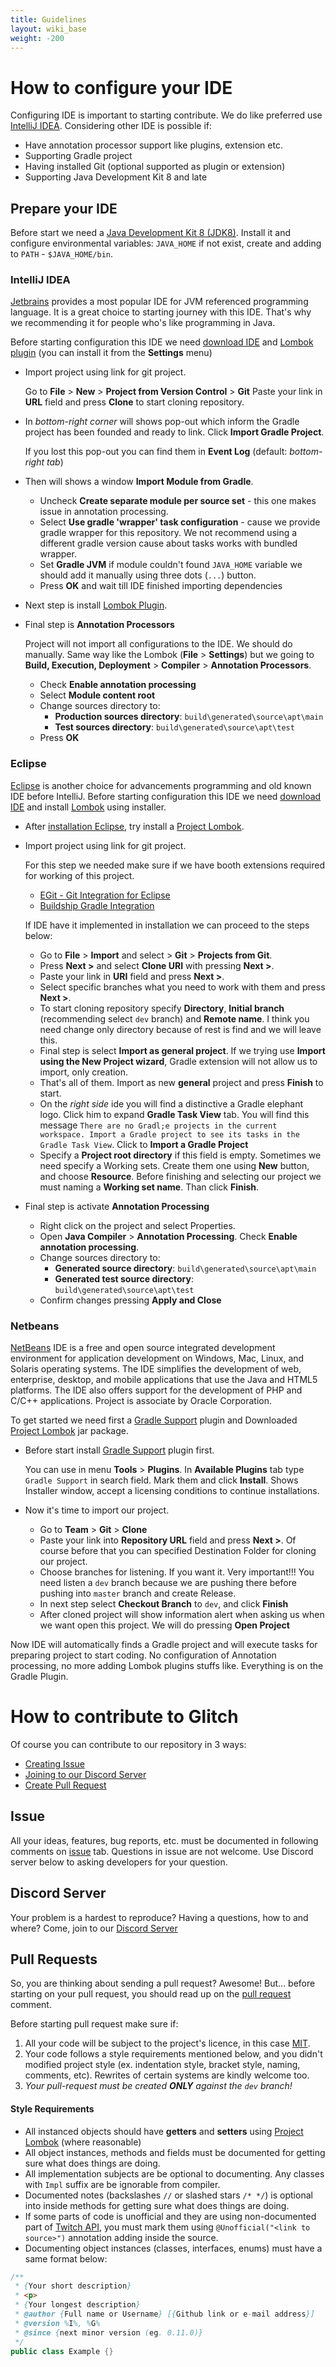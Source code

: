 ```yaml
---
title: Guidelines
layout: wiki_base
weight: -200
---
```


# How to configure your IDE

Configuring IDE is important to starting contribute. We do like preferred use [IntelliJ IDEA](https://www.jetbrains.com/idea/).
Considering other IDE is possible if:

* Have annotation processor support like plugins, extension etc.
* Supporting Gradle project
* Having installed Git (optional supported as plugin or extension)
* Supporting Java Development Kit 8 and late

## Prepare your IDE
Before start we need a [Java Development Kit 8 (JDK8)](http://www.oracle.com/technetwork/java/javase/downloads/jdk8-downloads-2133151.html). Install it and configure environmental variables: `JAVA_HOME` if not exist, create and adding to `PATH` - `$JAVA_HOME/bin`.

### IntelliJ IDEA
[Jetbrains](https://www.jetbrains.com/) provides a most popular IDE for JVM referenced programming language.
It is a great choice to starting journey with this IDE. That's why we recommending it for people who's like programming in Java.

Before starting configuration this IDE we need [download IDE](https://www.jetbrains.com/idea/download/) and [Lombok plugin](https://plugins.jetbrains.com/plugin/6317-lombok-plugin) (you can install it from the **Settings** menu)

* Import project using link for git project. 
	
	Go to **File** > **New** > **Project from Version Control** > **Git**
	Paste your link in **URL** field and press **Clone** to start cloning repository.

* In *bottom-right corner* will shows pop-out which inform the Gradle project has been founded and ready to link. Click **Import Gradle Project**.

	If you lost this pop-out you can find them in **Event Log** (default: *bottom-right tab*)

* Then will shows a window **Import Module from Gradle**. 
	* Uncheck **Create separate module per source set** - this one makes issue in annotation processing.
	* Select **Use gradle 'wrapper' task configuration** - cause we provide gradle wrapper for this repository. We not recommend using a different gradle version cause about tasks works with bundled wrapper.
	* Set **Gradle JVM** if module couldn't found `JAVA_HOME` variable we should add it manually using three dots (`...`) button.
	* Press **OK** and wait till IDE finished importing dependencies
	
* Next step is install [Lombok Plugin](/wiki/miscellaneous/project-lombok/#intellij).
	
* Final step is **Annotation Processors**
	
	Project will not import all configurations to the IDE. We should do manually.
	Same way like the Lombok (**File** > **Settings**) but we going to **Build, Execution, Deployment** > **Compiler** > **Annotation Processors**.
	* Check **Enable annotation processing**
	* Select **Module content root**
	* Change sources directory to:
		* **Production sources directory**: `build\generated\source\apt\main`
		* **Test sources directory**: `build\generated\source\apt\test`
	* Press **OK**
	
### Eclipse
[Eclipse](https://www.eclipse.org) is another choice for advancements programming and old known IDE before IntelliJ.
Before starting configuration this IDE we need [download IDE](https://www.eclipse.org/downloads/) and install [Lombok](/wiki/miscellaneous/project-lombok/) using installer.

* After [installation Eclipse](https://wiki.eclipse.org/Eclipse/Installation), try install a [Project Lombok](/wiki/miscellaneous/project-lombok/#eclipse).
* Import project using link for git project.
	
	For this step we needed make sure if we have booth extensions required for working of this project.
	- [EGit - Git Integration for Eclipse](https://marketplace.eclipse.org/content/egit-git-integration-eclipse)
	- [Buildship Gradle Integration](https://marketplace.eclipse.org/content/buildship-gradle-integration)
	
	If IDE have it implemented in installation we can proceed to the steps below:
	
	- Go to **File** > **Import**  and  select > **Git** > **Projects from Git**.
	- Press **Next >** and select **Clone URI** with pressing **Next >**.
	- Paste your link in **URI** field and press **Next >**.
	- Select specific branches what you need to work with them and press **Next >**.
	- To start cloning repository specify **Directory**, **Initial branch** (recommending select `dev` branch) and **Remote name**. I think you need change only directory because of rest is find and we will leave this.
	- Final step is select **Import as general project**. If we trying use **Import using the New Project wizard**, Gradle extension will not allow us to import, only creation.
	- That's all of them. Import as new **general** project and press **Finish** to start.
	- On the *right side* ide you will find a distinctive a Gradle elephant logo. Click him to expand **Gradle Task View** tab. You will find this message `There are no Gradl;e projects in the current workspace. Import a Gradle project to see its tasks in the Gradle Task View`. Click to **Import a Gradle Project**
	- Specify a **Project root directory** if this field is empty. Sometimes we need specify a Working sets. Create them one using **New** button, and choose **Resource**. Before finishing and selecting our project we must naming a **Working set name**. Than click **Finish**.
	
* Final step is activate **Annotation Processing**

	- Right click on the project and select Properties.
    - Open **Java Compiler** > **Annotation Processing**. Check **Enable annotation processing**.
	- Change sources directory to:
		* **Generated source directory**: `build\generated\source\apt\main`
		* **Generated test source directory**: `build\generated\source\apt\test`
	- Confirm changes pressing **Apply and Close**
	
### Netbeans
[NetBeans](https://www.eclipse.org) IDE is a free and open source integrated development environment for application development on Windows, Mac, Linux, and Solaris operating systems. The IDE simplifies the development of web, enterprise, desktop, and mobile applications that use the Java and HTML5 platforms. The IDE also offers support for the development of PHP and C/C++ applications. Project is associate by Oracle Corporation.

To get started we need first a [Gradle Support](http://plugins.netbeans.org/plugin/44510/gradle-support) plugin and Downloaded [Project Lombok](https://projectlombok.org/download) jar package.

* Before start install [Gradle Support](http://plugins.netbeans.org/plugin/44510/gradle-support) plugin first.

	You can use in menu **Tools** > **Plugins**. In **Available Plugins** tab type `Gradle Support` in search field. Mark them and click **Install**. Shows Installer window, accept a licensing conditions to continue installations. 

* Now it's time to import our project.

  - Go to **Team** > **Git** > **Clone**
  - Paste your link into **Repository URL** field and press **Next >**. Of course before that you can specified Destination Folder for cloning our project.
  - Choose branches for listening. If you want it. Very important!!! You need listen a `dev` branch because we are pushing there before pushing into `master` branch and create Release.
  - In next step select **Checkout Branch** to `dev`, and click **Finish**
  - After cloned project will show information alert when asking us when we want open this project. We will do pressing **Open Project**

Now IDE will automatically finds a Gradle project and will execute tasks for preparing project to start coding. No configuration of Annotation processing, no more adding Lombok plugins stuffs like. Everything is on the Gradle Plugin.

# How to contribute to Glitch

Of course you can contribute to our repository in 3 ways:

* [Creating Issue](#issue)
* [Joining to our Discord Server](#discord-server)
* [Create Pull Request](#pull-requests)

## Issue

All your ideas, features, bug reports, etc. must be documented in following comments on [issue](https://github.com/glitchlib/glitch/issues/new) tab.
Questions in issue are not welcome. Use Discord server below to asking developers for your question.

## Discord Server

Your problem is a hardest to reproduce? Having a questions, how to and where? Come, join to our [Discord Server](https://discord.gg/nJJ2fDM)

## Pull Requests

So, you are thinking about sending a pull request? Awesome! But... before starting on your pull request, you should read up on
the [pull request](https://github.com/glitchlib/glitch/compare) comment.

Before starting pull request make sure if:

1. All your code will be subject to the project's licence, in this case [MIT](https://github.com/glitchlib/glitch/blob/master/LICENSE).
2. Your code follows a style requirements mentioned below, and you didn't modified project style (ex. indentation style, bracket style, naming, comments, etc). Rewrites of certain systems are kindly welcome too.
3. _Your pull-request must be created **ONLY** against the `dev` branch!_

#### Style Requirements

* All instanced objects should have **getters** and **setters** using [Project Lombok](/wiki/miscellaneous/project-lombok/) (where reasonable)
* All object instances, methods and fields must be documented for getting sure what does things are doing.
* All implementation subjects are be optional to documenting. Any classes with `Impl` suffix are be ignorable from compiler.
* Documented notes (backslashes `//` or slashed stars `/* */`) is optional into inside methods for getting sure what does things are doing.
* If some parts of code is unofficial and they are using non-documented part of [Twitch API](https://dev.twitch.tv/docs), you must mark them using `@Unofficial("<link to source>")` annotation adding inside the source.
* Documenting object instances (classes, interfaces, enums) must have a same format below:

```java
/**
 * {Your short description}
 * <p>
 * {Your longest description}
 * @author {Full name or Username} [{Github link or e-mail address}]
 * @version %I%, %G%
 * @since {next minor version (eg. 0.11.0)}
 */
public class Example {}
```